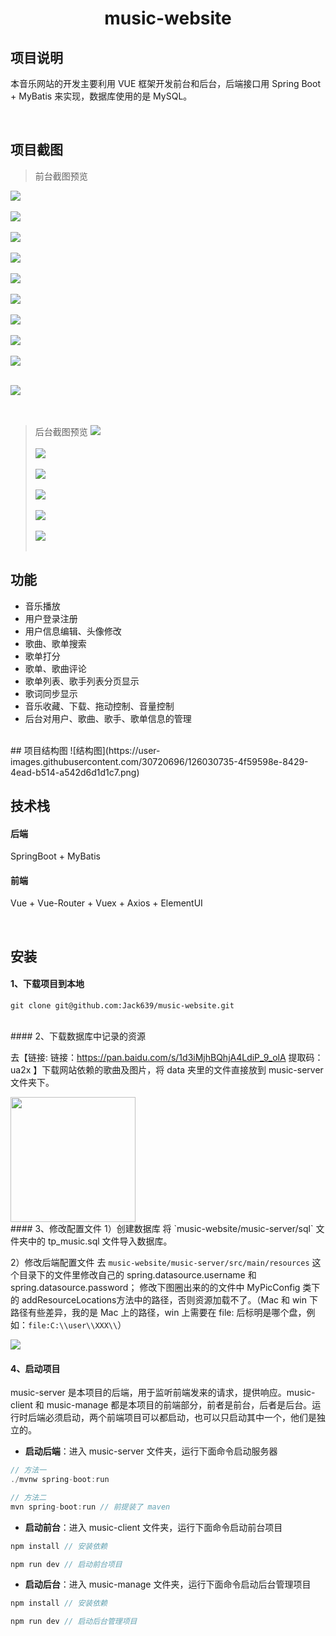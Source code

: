 <h1 align="center">music-website</h1>


## 项目说明

本音乐网站的开发主要利用 VUE 框架开发前台和后台，后端接口用 Spring Boot + MyBatis 来实现，数据库使用的是 MySQL。

<br/>

## 项目截图

> 前台截图预览

![](https://tva1.sinaimg.cn/large/007S8ZIlly1geec0a2vd9j31c00u0n4z.jpg)<br/>
<br/>
![](https://tva1.sinaimg.cn/large/007S8ZIlly1geec0qtdxrj31c00u07wj.jpg)<br/>
<br/>
![](https://tva1.sinaimg.cn/large/007S8ZIlly1geec19x0e6j31c00u0npe.jpg)<br/>
<br/>
![](https://tva1.sinaimg.cn/large/007S8ZIlly1geec1nmbt4j31c00u0hcf.jpg)<br/>
<br/>
![](https://tva1.sinaimg.cn/large/007S8ZIlly1geec1yc0gkj31c00u0kjm.jpg)<br/>
<br/>
![](https://tva1.sinaimg.cn/large/007S8ZIlly1geec29vvdtj31c00u0nok.jpg)<br/>
<br/>
![](https://tva1.sinaimg.cn/large/007S8ZIlly1geec2ixqk1j31c00u0qf8.jpg)<br/>
<br/>
![](https://tva1.sinaimg.cn/large/007S8ZIlly1geec31i06gj31c00u0wtw.jpg)<br/>
<br/>
![](https://tva1.sinaimg.cn/large/007S8ZIlly1geec3ozxt9j31c00u0qbv.jpg)<br/>
<br/>


![](https://tva1.sinaimg.cn/large/007S8ZIlly1geec41r7onj31c00u047y.jpg)<br/>
<br/>
<br/>
> 后台截图预览
![](https://tva1.sinaimg.cn/large/006tNbRwly1g9hhhu4n7tj31c00u04qq.jpg)<br/><br/>
![](https://tva1.sinaimg.cn/large/007S8ZIlly1ghrnrvgflvj31c00u0jzh.jpg)<br/><br/>
![](https://tva1.sinaimg.cn/large/007S8ZIlly1ghrns4ycpkj31c00u0qjl.jpg)<br/><br/>
![](https://tva1.sinaimg.cn/large/007S8ZIlly1ghrnsfearcj31c00u0axt.jpg)<br/><br/>
![](https://tva1.sinaimg.cn/large/007S8ZIlly1ghrnsq6s3sj31c00u0tmu.jpg)<br/><br/>
![](https://tva1.sinaimg.cn/large/007S8ZIlly1ghrnszq403j31c00u07nq.jpg)<br/> <br/>
## 功能

- 音乐播放
- 用户登录注册
- 用户信息编辑、头像修改
- 歌曲、歌单搜索
- 歌单打分
- 歌单、歌曲评论
- 歌单列表、歌手列表分页显示
- 歌词同步显示
- 音乐收藏、下载、拖动控制、音量控制
- 后台对用户、歌曲、歌手、歌单信息的管理

<br/>
## 项目结构图
![结构图](https://user-images.githubusercontent.com/30720696/126030735-4f59598e-8429-4ead-b514-a542d6d1d1c7.png)

<br/>

## 技术栈

#### 后端

SpringBoot + MyBatis

#### 前端

Vue + Vue-Router + Vuex + Axios +  ElementUI

<br/>

## 安装

#### 1、下载项目到本地

```
git clone git@github.com:Jack639/music-website.git
```
<br/>
#### 2、下载数据库中记录的资源

去【链接: 链接：https://pan.baidu.com/s/1d3iMjhBQhjA4LdiP_9_olA 
提取码：ua2x 】下载网站依赖的歌曲及图片，将 data 夹里的文件直接放到 music-server 文件夹下。

<img src="https://tva1.sinaimg.cn/large/007S8ZIlly1gekwp2wqxuj311v0u0du2.jpg" height="200px"/>
<br/>
#### 3、修改配置文件
1）创建数据库
将 `music-website/music-server/sql` 文件夹中的 tp_music.sql 文件导入数据库。

2）修改后端配置文件
去 `music-website/music-server/src/main/resources` 这个目录下的文件里修改自己的 spring.datasource.username 和 spring.datasource.password；
修改下图圈出来的的文件中 MyPicConfig 类下的 addResourceLocations方法中的路径，否则资源加载不了。（Mac 和 win 下路径有些差异，我的是 Mac 上的路径，win 上需要在 file: 后标明是哪个盘，例如：`file:C:\\user\\XXX\\`）

![](https://tva1.sinaimg.cn/large/00831rSTly1gd38cq6yhrj31zk0juk02.jpg)
<br/>
#### 4、启动项目

music-server 是本项目的后端，用于监听前端发来的请求，提供响应。music-client 和 music-manage 都是本项目的前端部分，前者是前台，后者是后台。运行时后端必须启动，两个前端项目可以都启动，也可以只启动其中一个，他们是独立的。

- **启动后端**：进入 music-server 文件夹，运行下面命令启动服务器

```js
// 方法一
./mvnw spring-boot:run

// 方法二
mvn spring-boot:run // 前提装了 maven
```

- **启动前台**：进入 music-client 文件夹，运行下面命令启动前台项目

```js
npm install // 安装依赖

npm run dev // 启动前台项目
```

- **启动后台**：进入 music-manage 文件夹，运行下面命令启动后台管理项目

```js
npm install // 安装依赖

npm run dev // 启动后台管理项目
```

<br/>




